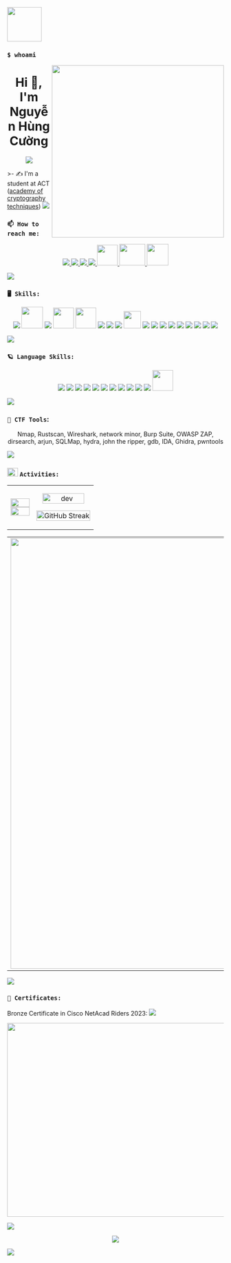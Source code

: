 <img src="https://cdn.haitrieu.com/wp-content/uploads/2021/10/Logo-Hoc-Vien-Ky-Thuat-Mat-Ma-ACTVN-1.png" width=80px heught=80px />

### `$ whoami`

<img align="right" width="400" src="https://github.githubassets.com/images/modules/profile/profile-first-repo.svg">
<h1 align="center">Hi 👋, I'm Nguyễn Hùng Cường</h1>
<p align="center" color="#36BCF7FF"><img src="https://readme-typing-svg.herokuapp.com?lines=I'm+a+Security+Engineer;I'm+a+Full+Stack+Developer"></p>
>- ✍ I'm a student at ACT (<a href="https://actvn.edu.vn/">academy of cryptography techniques</a>)
<img src="https://user-images.githubusercontent.com/73097560/115834477-dbab4500-a447-11eb-908a-139a6edaec5c.gif">

### `📫 How to reach me:`

<p align="center">
  <a href="https://www.linkedin.com/in/cuonghungnguyen/" target="_blank">
    <img src="https://img.icons8.com/fluent/48/000000/linkedin.png"/>
  </a>
  <a href="https://www.facebook.com/people/Nguy%E1%BB%85n-C%C6%B0%E1%BB%9Dng/pfbid02WtS115goQtthgzxnK1ykygSRGG3ya2WpoFrjcJZ3bR6jsUTTYBg98UUkA9tm2bTKl/" alt="Facebook">
    <img src="https://img.icons8.com/fluent/48/000000/facebook-new.png" target="_blank" />
  </a> 
  <a href="https://github.com/AT190510-Cuong/AT190510-Cuong" alt="Github">
    <img src="https://img.icons8.com/fluent/48/000000/github.png"/>
  </a> 
<!--   <a href="https://www.youtube.com/channel/UCaRr1SjyHm61RrLY-DIBm1g" alt="Youtube channel" target="_blank" >
    <img src="https://img.icons8.com/fluent/48/000000/youtube-play.png"/>
  </a> -->
  <a href="AT190510@actvn.edu.vn" alt="Email">
    <img src="https://img.icons8.com/fluent/48/000000/mailing.png"/>
  </a>
<!--   <a href="monstercuong7.wordpress.com" alt="Wordpress">
    <img src="https://www.freepnglogos.com/uploads/wordpress-logo-png/wordpress-logo-png-transparent-wordpress-logo-images-pluspng-6.png" width=80px, height=80px/>
  </a> -->
  <a href="monstercuong7.wordpress.com" alt="Wordpress">
    <img src="https://i.postimg.cc/7LskpPyQ/icons8-wordpress-48.png" width=48px, height=48px/>
  </a>
   <a href="https://hackmd.io/@keTCkrJ0QlKITc5WB81F6g?fbclid=IwAR1j6Ksx5sVI9ba0ZC9SixzWv-W8xY6HXe4F6kxOoHMtV6n2V_7WyT3EkB4" target="_blank">
    <img src="https://i.postimg.cc/k4TkQvTD/icons8-hack-64-2.png" width="60" height="50"/>
  </a>

   <a href="https://tryhackme.com/p/Monstercuong7" target="_blank">
        <img src="https://i.postimg.cc/rp7M8xPt/Simpleicons-Team-Simple-Tryhackme-512.png" width="50" height="50" />
    </a>


</p>
<img src="https://user-images.githubusercontent.com/73097560/115834477-dbab4500-a447-11eb-908a-139a6edaec5c.gif">

### `🖥️ Skills:`

<p align="center">
<!--   <img src="https://www.vectorlogo.zone/logos/opencv/opencv-icon.svg" alt="opencv" width="48" height="48"/>  -->
 
  <img src="https://i.postimg.cc/mDs3M9D0/icons8-old-vmware-logo-48.png"/>
   <img src="https://i.postimg.cc/W35D3qJm/icons8-kali-linux-100.png" width="50" height="50"/>
   <img src="https://i.postimg.cc/ZKCfJryc/icons8-ubuntu-48.png" />
  <img src="https://i.postimg.cc/QxVPYL80/96018-xampp-icon.png" width="48" height="48"/>
    <img src="https://i.postimg.cc/CL3VgrXS/icons8-docker-a-set-of-coupled-software-as-a-service-48.png" width="48" height="48"/>
<!--   <img src="https://img.icons8.com/color/48/000000/mongodb.png"/>
  <img src="https://img.icons8.com/fluent/48/000000/matlab.png"/> -->
  <img src="https://img.icons8.com/color/48/000000/git.png"/>
  <img src="https://img.icons8.com/color/48/000000/github-2.png"/>
  <img src="https://img.icons8.com/color/48/000000/visual-studio-code-2019.png"/>
  <img src="https://i.postimg.cc/63x1TDwf/icons8-vim-a-highly-configurable-text-editor-for-efficiently-creating-and-changing-any-kind-of-text.png" width="40" height="40"/>
  <img src="https://i.postimg.cc/XJvBKvVj/icons8-android-studio-48-1.png"/>
  <img src="https://i.postimg.cc/c12XFvr5/icons8-code-blocks-48.png"/>
  <img src="https://i.postimg.cc/nh0mwW3c/icons8-intellij-idea-48.png"/>
  <img src="https://i.postimg.cc/5y2dp6yt/icons8-java-eclipse-40.png"/>
  <img src="https://i.postimg.cc/6QfmStD4/icons8-apache-netbeans-48.png"/>
   <img src="https://img.icons8.com/color/48/000000/microsoft-sql-server.png"/>
  <img src="https://img.icons8.com/color/48/000000/mysql-logo.png"/>
   <img src="https://img.icons8.com/dusk/48/000000/anaconda.png"/>
   <img src="https://i.postimg.cc/3xg4WFHP/icons8-jupyter-48.png"/>
   
</p>
<img src="https://user-images.githubusercontent.com/73097560/115834477-dbab4500-a447-11eb-908a-139a6edaec5c.gif">

### `🪐 Language Skills:`

<p align="center">
  <img src="https://i.postimg.cc/26WChpPc/icons8-c-48.png"/>
  <img src="https://i.postimg.cc/nrdSLr06/icons8-java-48.png"/>
  <img src="https://i.postimg.cc/Xv0L49nr/icons8-python-48.png"/>
  <img src="https://i.postimg.cc/xjk6GfpT/icons8-html-48.png"/>
  <img src="https://i.postimg.cc/43L1tqz9/icons8-css-48.png"/>
  <img src="https://i.postimg.cc/cLT7y2kb/icons8-javascript-48.png"/>
  <img src="https://i.postimg.cc/qvgqqFMY/icons8-php-48.png"/>
  <img src="https://i.postimg.cc/VvG1cYMN/icons8-flutter-48.png"/>
  <img src="https://i.postimg.cc/zGCtnGH3/icons8-dart-48.png"/>
  <img src="https://i.postimg.cc/tCLRRN7t/icons8-bash-48.png"/>
  <img src="https://i.postimg.cc/G381B1kv/icons8-assembly-48.png"/>
  <img src="https://i.postimg.cc/qRCjrrFG/icons8-sql-64.png" width="48" height="48"/>
<!--   <img src="https://img.icons8.com/color/48/null/visual-studio--v2.png"/> -->

<!--  <img src="https://img.icons8.com/fluent/48/000000/spyder-ide.png"/>
  <img src="https://img.icons8.com/color/48/000000/trello.png"/> -->
</p>

<img src="https://user-images.githubusercontent.com/73097560/115834477-dbab4500-a447-11eb-908a-139a6edaec5c.gif">

### `🔐 CTF Tools`:

<p align="center">
   Nmap, Rustscan, Wireshark, network minor, Burp Suite, OWASP ZAP, dirsearch, arjun, SQLMap, hydra, john the ripper, gdb, IDA, Ghidra, pwntools
</p>
<img src="https://user-images.githubusercontent.com/73097560/115834477-dbab4500-a447-11eb-908a-139a6edaec5c.gif">

### <img src="https://media.giphy.com/media/cj87CxfRtrUifF3Ryk/giphy.gif" width="25px" height="20px"> `Activities:`



<table style="width:100%;">
  <tr>
    <td>
<!--       <img src="https://github-readme-stats.vercel.app/api/top-langs/?username=AT190510-Cuong&bg_color=FFFFFF00&text_color=179fa3&layout=compact&hide=CSS&langs_count=10&custom_title=Top%20ngôn%20ngữ%20được%20dùng" alt="AT190510-Cuong" width="100%"/>
      <img src="https://github-readme-stats.vercel.app/api?username=AT190510-Cuong&bg_color=FFFFFF00&text_color=179fa3&show_icons=true&count_private=true&include_all_commits=true&custom_title=Hoạt%20động%20trên%20Github" alt="AT190510-Cuong" width="100%"/> -->

  <img src="https://github-readme-stats.vercel.app/api/top-langs/?username=AT190510-Cuong&layout=compact&bg_color=30,e96443,904e95&title_color=fff&text_color=fff&langs_count=10&"  width="100%">
      <img src="https://github-readme-stats.vercel.app/api?username=AT190510-Cuong&count_private=true&bg_color=30,e96443,904e95&title_color=fff&text_color=fff&include_all_commits=true" width="100%">
    </td>
    
  <td>
     <p align="center"> 
        <img src="https://cdn.dribbble.com/users/1059583/screenshots/4171367/coding-freak.gif" alt="dev" width="88%"  autoplay loop "/>
      </p>
     <p align="center"> 
       <a href="https://git.io/streak-stats"><img width="100%" src="https://github-readme-streak-stats.herokuapp.com?user=%20AT190510-Cuong&bg_color=30,e96443,904e95&title_color=fff&text_color=fff&theme=radical&hide_border=true&show_icons=true&count_private=true&bg_color=30,e96443,904e95&title_color=fff&text_color=fff&include_all_commits=true" width="100%" alt="GitHub Streak" />
</a>
</p>
    
  </td>

  </tr>
</table>

<table>
  <tbody>
    <tr>

  <td>
       <img width="1000" src="https://github-profile-summary-cards.vercel.app/api/cards/profile-details?username=AT190510-Cuong&theme=dracula&hide_border=true"/>
      </td>
    </tr>
  </tbody>
 
</table>
<img src="https://user-images.githubusercontent.com/73097560/115834477-dbab4500-a447-11eb-908a-139a6edaec5c.gif">

### `📝 Certificates:`

<!--

- [![MATLAB](https://img.shields.io/badge/-MATLAB-orange) Onramp](https://matlabacademy.mathworks.com/progress/share/certificate.html?id=c2f444b8-d6ce-4eef-9934-48d7fa7da2d1)
- [![MATLAB](https://img.shields.io/badge/-MATLAB-orange) Machine Learning Onramp](https://matlabacademy.mathworks.com/progress/share/certificate.html?id=ad7fb8de-67d7-487f-95ee-f3871a61b1e1)
- [![COURSERA](https://img.shields.io/badge/-COURSERA-green) Introduction to JavaScript](https://www.coursera.org/account/accomplishments/certificate/XFNU3UXCK5DG)
- [![COURSERA](https://img.shields.io/badge/-COURSERA-green) Audio Classification with TensorFlow](https://www.coursera.org/account/accomplishments/certificate/MBSDFCKQ9X8E)
- [![COURSERA](https://img.shields.io/badge/-COURSERA-green) Python Data Structures](https://www.coursera.org/account/accomplishments/certificate/PQMJRCLM7BCQ)
- [![COURSERA](https://img.shields.io/badge/-COURSERA-green) Programming for Everybody (Getting Started with Python)](https://www.coursera.org/account/accomplishments/certificate/V7MK7JDL96DU)
- [![COURSERA](https://img.shields.io/badge/-COURSERA-green) Capstone: Retrieving, Processing, and Visualizing Data with Python](https://www.coursera.org/account/accomplishments/certificate/DVXXD98ESKLP)
- [![KAGGLE](https://img.shields.io/badge/-KAGGLE-blue) Python](https://www.kaggle.com/learn/certification/nguyenhuynhminhtien/python)
- [![KAGGLE](https://img.shields.io/badge/-KAGGLE-blue) Intro to Machine Learning](https://www.kaggle.com/learn/certification/nguyenhuynhminhtien/intro-to-machine-learning)
- [![KAGGLE](https://img.shields.io/badge/-KAGGLE-blue) Intro to Deep Learning](https://www.kaggle.com/learn/certification/nguyenhuynhminhtien/intro-to-deep-learning)


[![Readme Card](https://github-readme-stats.vercel.app/api/pin/?username=anuraghazra&repo=github-readme-stats)](https://github.com/anuraghazra/github-readme-stats)

<a href="https://github.com/AT190510-Cuong/practice_CCNA.git">
  <img align="center" src="https://github-readme-stats.vercel.app/api/pin/?username=anuraghazra&repo=github-readme-stats" />
</a>
<a href="https://github.com/AT190510-Cuong/AT190510-Cuong.git">
  <img align="center" src="https://github-readme-stats.vercel.app/api/pin/?username=anuraghazra&repo=convoychat" />
</a>   -->

Bronze Certificate in Cisco NetAcad Riders 2023: <img src="https://i.postimg.cc/dVZ0YSB9/294687-cisco-icon.png"/>

<p align="center"> 
<img src="https://github.com/AT190510-Cuong/AT190510-Cuong/assets/134201481/cc1bf7fa-a74f-4c24-8b47-fb9d337a0df5" width="700" height="450"/>
<!-- <br/>
<img align="center" width="400" src="https://github.githubassets.com/images/modules/profile/profile-joined-github.svg"> -->
</p>

<img src="https://user-images.githubusercontent.com/73097560/115834477-dbab4500-a447-11eb-908a-139a6edaec5c.gif">

<p align="center"> 
<a href="https://github-trophies.vercel.app/?username=AT190510-Cuong" target="_blank">
  <img align="center" src="https://github-trophies.vercel.app/?username=AT190510-Cuong&theme=radical&margin-w=4&margin-h=4">  
</a>
</p>

<img src="https://user-images.githubusercontent.com/73097560/115834477-dbab4500-a447-11eb-908a-139a6edaec5c.gif">


